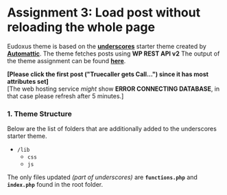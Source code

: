 Assignment 3: Load post without reloading the whole page
============

Eudoxus theme is based on the [**underscores**](http://underscores.me/) starter theme created by [**Automattic**](https://automattic.com/).
The theme fetches posts using **WP REST API v2**
The output of the theme assignment can be found [**here**](https://nomnom33.000webhostapp.com/home/).

**[Please click the first post ("Truecaller gets Call...") since it has most attributes set]**<br>
[The web hosting service *might* show **ERROR CONNECTING DATABASE**, in that case please refresh after 5 minutes.]

### 1. Theme Structure
Below are the list of folders that are additionally added to the underscores starter theme.
* `/lib`
    * `css`
    * `js`

The only files updated *(part of underscores)* are **`functions.php`** and **`index.php`** found in the root folder.
